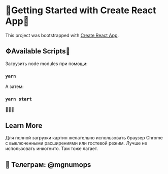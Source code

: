 # 🎉Getting Started with Create React App🎉

This project was bootstrapped with [Create React App](https://github.com/facebook/create-react-app).

## ⚙Available Scripts🔧
Загрузить node modules при помощи:
### `yarn`
A затем:

### `yarn start`
🚀🚀🚀

## Learn More

Для полной загрузки картин желательно использовать браузер Chrome с выключенными расширениями или гостевой режим. 
Лучше не использовать инкогнито. Там тоже лагает.

## 🙌 Телеграм: @mgnumops